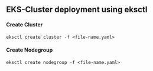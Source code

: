 ## EKS-Cluster deployment using eksctl

#### Create Cluster 
```
eksctl create cluster -f <file-name.yaml>
```

#### Create Nodegroup 
```
eksctl create nodegroup -f <file-name.yaml>
```
